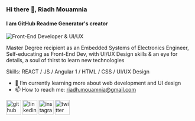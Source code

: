 ### Hi there 👋, Riadh Mouamnia
#### I am GitHub Readme Generator's creator
![Front-End Developer & UI/UX](https://pbs.twimg.com/profile_banners/720738122/1659105147/1500x500)

Master Degree recipient as an Embedded Systems of Electronics Engineer, Self-educating as Front-End Dev, with UI/UX Design skills & an eye for details, a soul of thirst to learn new technologies

Skills: REACT / JS / Angular 1 / HTML / CSS / UI/UX Design

- 🌱 I’m currently learning more about web development and UI design 
- 📫 How to reach me: riadh.mouamnia@gmail.com 


[<img src='https://cdn.jsdelivr.net/npm/simple-icons@3.0.1/icons/github.svg' alt='github' height='40'>](https://github.com/riadhmouamnia)  [<img src='https://cdn.jsdelivr.net/npm/simple-icons@3.0.1/icons/linkedin.svg' alt='linkedin' height='40'>](https://www.linkedin.com/in/riadh-mouamnia/)  [<img src='https://cdn.jsdelivr.net/npm/simple-icons@3.0.1/icons/instagram.svg' alt='instagram' height='40'>](https://www.instagram.com/karmaforlife_/)  [<img src='https://cdn.jsdelivr.net/npm/simple-icons@3.0.1/icons/twitter.svg' alt='twitter' height='40'>](https://twitter.com/riadh_moumnia)  

